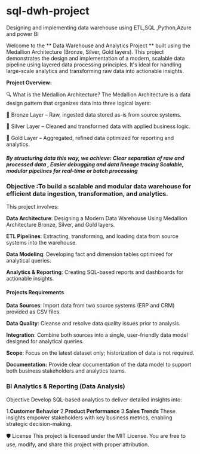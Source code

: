 # sql-dwh-project
Designing and implementing data warehouse using ETL,SQL ,Python,Azure and power BI

Welcome to the ** Data Warehouse and Analytics Project ** built using the Medallion Architecture (Bronze, Silver, Gold layers). This project demonstrates the design and implementation of a modern, scalable data pipeline using layered data processing principles. It's ideal for handling large-scale analytics and transforming raw data into actionable insights.

**Project Overview:**

🔍 What is the Medallion Architecture?
The Medallion Architecture is a data design pattern that organizes data into three logical layers:

🥉 Bronze Layer – Raw, ingested data stored as-is from source systems.

🥈 Silver Layer – Cleaned and transformed data with applied business logic.

🥇 Gold Layer – Aggregated, refined data optimized for reporting and analytics.

##### By structuring data this way, we achieve: Clear separation of raw and processed data , Easier debugging and data lineage tracing Scalable, modular pipelines for real-time or batch processing

### Objective :To build a scalable and modular data warehouse for efficient data ingestion, transformation, and analytics.

This project involves:

**Data Architecture**: Designing a Modern Data Warehouse Using Medallion Architecture Bronze, Silver, and Gold layers.

**ETL Pipelines**: Extracting, transforming, and loading data from source systems into the warehouse.

**Data Modeling**: Developing fact and dimension tables optimized for analytical queries.

**Analytics & Reporting**: Creating SQL-based reports and dashboards for actionable insights.

#### Projects Requirements 

**Data Sources**: Import data from two source systems (ERP and CRM) provided as CSV files.

**Data Quality**: Cleanse and resolve data quality issues prior to analysis.

**Integration**: Combine both sources into a single, user-friendly data model designed for analytical queries.

**Scope**: Focus on the latest dataset only; historization of data is not required.

**Documentation:** Provide clear documentation of the data model to support both business stakeholders and analytics teams.

### BI Analytics & Reporting (Data Analysis)
Objective Develop SQL-based analytics to deliver detailed insights into:

1.**Customer Behavior**
2.**Product Performance**
3.**Sales Trends**
These insights empower stakeholders with key business metrics, enabling strategic decision-making.

🛡️ License
This project is licensed under the MIT License. You are free to use, modify, and share this project with proper attribution.
